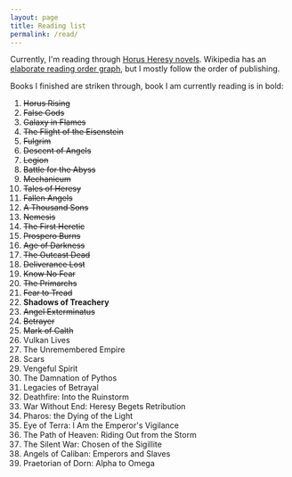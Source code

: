 ```yaml
---
layout: page
title: Reading list
permalink: /read/
---
```


Currently, I'm reading through
[Horus Heresy novels](http://en.wikipedia.org/wiki/The_Horus_Heresy_%28novels%29).
Wikipedia has an
[elaborate reading order graph](http://en.wikipedia.org/wiki/Horus_Heresy_%28fictional_event%29#/media/File:English_Horus_heresy_spoiler_free_tree.jpg),
but I mostly follow the order of publishing.

Books I finished are striken through, book I am currently reading is in bold:

1. <del>Horus Rising</del>
2. <del>False Gods</del>
3. <del>Galaxy in Flames</del>
4. <del>The Flight of the Eisenstein</del>
5. <del>Fulgrim</del>
6. <del>Descent of Angels</del>
7. <del>Legion</del>
8. <del>Battle for the Abyss</del>
9. <del>Mechanicum</del>
10. <del>Tales of Heresy</del>
11. <del>Fallen Angels</del>
12. <del>A Thousand Sons</del>
13. <del>Nemesis</del>
14. <del>The First Heretic</del>
15. <del>Prospero Burns</del>
16. <del>Age of Darkness</del>
17. <del>The Outcast Dead</del>
18. <del>Deliverance Lost</del>
19. <del>Know No Fear</del>
20. <del>The Primarchs</del>
21. <del>Fear to Tread</del>
22. **Shadows of Treachery**
23. <del>Angel Exterminatus</del>
24. <del>Betrayer</del>
25. <del>Mark of Calth</del>
26. Vulkan Lives
27. The Unremembered Empire
28. Scars
29. Vengeful Spirit
30. The Damnation of Pythos
31. Legacies of Betrayal
32. Deathfire: Into the Ruinstorm
33. War Without End: Heresy Begets Retribution
34. Pharos: the Dying of the Light
35. Eye of Terra: I Am the Emperor's Vigilance
36. The Path of Heaven: Riding Out from the Storm
37. The Silent War: Chosen of the Sigillite
38. Angels of Caliban: Emperors and Slaves
39. Praetorian of Dorn: Alpha to Omega
